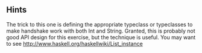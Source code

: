 ## Hints

The trick to this one is defining the appropriate typeclass or typeclasses
to make handshake work with both Int and String. Granted, this is probably
not good API design for this exercise, but the technique is useful.
You may want to see http://www.haskell.org/haskellwiki/List_instance
